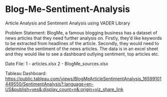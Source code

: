 # Blog-Me-Sentiment-Analysis

Article Analysis and Sentiment Analysis using VADER Library

Problem Statement:
BlogMe, a famous blogging business has a dataset of news articles that they need
further analysis on.
Firstly, they’d like keywords to be extracted from headlines of the article. Secondly,
they would need to determine the sentiment of the news articles. The data is in an
excel sheet and they would like to see a dashboard outlying sentiment, top articles etc.

Date File: 
1 - articles.xlsx
2 - BlogMe_sources.xlsx

Tableau Dashboard:
https://public.tableau.com/views/BlogMeArticleSentimentAnalysis_16599101449550/SentimentAnalysis?:language=en-US&publish=yes&:display_count=n&:origin=viz_share_link

